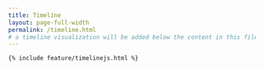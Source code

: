 ```yaml
---
title: Timeline
layout: page-full-width
permalink: /timeline.html
# a timeline visualization will be added below the content in this file
---
```

    {% include feature/timelinejs.html %}
